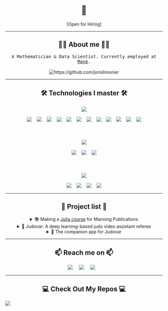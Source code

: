 <h1 align="center"> 👋 </h1>

<p align="center"> [Open for Hiring]</p>
<hr>
<h2 align="center"> 👨‍💻 About me 👨‍💻 </h2>
<p align="center">
  <samp>
    A Mathematician & Data Scientist. Currently employed at <a href="https://mane.com">Mane</a>.
  </samp>
  <br> <br>
  <img src="https://komarev.com/ghpvc/?username=jorislimonier" alt="https://github.com/jorislimonier" />
</p>

<hr>


<h2 align="center"> 🛠️ Technologies I master 🛠️ </h2>
<h3 align="center">
  <img src="https://img.shields.io/badge/python-3670A0?&style=for-the-badge&logo=python&logoColor=ffdd54" />
</h3>
<p align="center">
  <img src="https://img.shields.io/badge/pandas-150458?&style=for-the-badge&logo=pandas&logoColor=white" />&nbsp;&nbsp;&nbsp;
  <img src="https://img.shields.io/badge/numpy-013243?&style=for-the-badge&logo=numpy&logoColor=white" />&nbsp;&nbsp;&nbsp;
  <img src="https://img.shields.io/badge/scikit--learn-F7931E?&style=for-the-badge&logo=scikit-learn&logoColor=white" />&nbsp;&nbsp;&nbsp;
  <img src="https://img.shields.io/badge/plotly-3F4F75?&style=for-the-badge&logo=plotly&logoColor=white" />&nbsp;&nbsp;&nbsp;
  <img src="https://img.shields.io/badge/tensorflow-FF6F00?&style=for-the-badge&logo=tensorflow&logoColor=white" />&nbsp;&nbsp;&nbsp;
  <img src="https://img.shields.io/badge/pytorch-EE4C2C?&style=for-the-badge&logo=pytorch&logoColor=white" />&nbsp;&nbsp;&nbsp;
  <img src="https://img.shields.io/badge/keras-D00000?&style=for-the-badge&logo=keras&logoColor=white" />&nbsp;&nbsp;&nbsp;
  <img src="https://img.shields.io/badge/nltk-154F5B?&style=for-the-badge&logo=python&logoColor=white" />&nbsp;&nbsp;&nbsp;
  <img src="https://img.shields.io/badge/pyspark-E25A1C?&style=for-the-badge&logo=apachespark&logoColor=white" />&nbsp;&nbsp;&nbsp;
  <img src="https://img.shields.io/badge/dash-3F4F75?&style=for-the-badge&logo=plotly&logoColor=white" />&nbsp;&nbsp;&nbsp;
  <img src="https://img.shields.io/badge/matplotlib-11557C?&style=for-the-badge&logo=python&logoColor=white" />&nbsp;&nbsp;&nbsp;
  <img src="https://img.shields.io/badge/jupyter-F37626?&style=for-the-badge&logo=jupyter&logoColor=white" />
</p>
<br>
<h3 align="center">
  <img src="https://img.shields.io/badge/julia-9558B2?&style=for-the-badge&logo=julia&logoColor=white" />
</h3>
<p align="center">
  <img src="https://img.shields.io/badge/DataFrames.jl-4063D8?&style=for-the-badge&logo=julia&logoColor=white" />&nbsp;&nbsp;&nbsp;
  <img src="https://img.shields.io/badge/CSV.jl-389826?&style=for-the-badge&logo=julia&logoColor=white" />&nbsp;&nbsp;&nbsp;
  <img src="https://img.shields.io/badge/Plots.jl-CB3C33?&style=for-the-badge&logo=julia&logoColor=white" />
</p>
<br>
<h3 align="center">
  <img src="https://img.shields.io/badge/utilities-grey?&style=for-the-badge&logoColor=white" />
</h3><p align="center">
  <img src="https://img.shields.io/badge/git-F05032?&style=for-the-badge&logo=git&logoColor=white" />&nbsp;&nbsp;&nbsp;
  <img src="https://img.shields.io/badge/shell_script-121011?&style=for-the-badge&logo=gnu-bash&logoColor=white" />&nbsp;&nbsp;&nbsp;
  <img src="https://img.shields.io/badge/github-181717?&style=for-the-badge&logo=github&logoColor=white" />&nbsp;&nbsp;&nbsp;
  <img src="https://img.shields.io/badge/latex-008080?&style=for-the-badge&logo=latex&logoColor=white" />
</p>


<hr>

<h2  align="center"> 🚀 Project list 🚀 </h2>

<div align="center">
  <details>
    <summary>
        📚 Making a <a href="https://www.manning.com/liveprojectseries/learn-julia-ser?utm_source=jorisl&utm_medium=affiliate&utm_campaign=liveproject_limonier_learn_2_9_22&a_aid=jorisl&a_bid=18156088">Julia course</a> for Manning Publications
    </summary>
    <p>
        This course teaches the basics of Julia to newcomers, as well as more intermediate practicioners.
    </p>
  </details>
  <details>
    <summary>
        🥋 Judovar: A deep learning-based judo video assistant referee
    </summary>
    <p>
      The goal of the project is to create a deep learning algorithm to automatically detect scores in a video of a judo fight. <br>
      This project is closed-source.
    </p>
  </details>
  <details>
    <summary>
        📱 The companion app for Judovar
    </summary>
    <p>
      Oriented for Android devices, but desktop and web (almost) come out of the box with Flutter. <br>
      This project is closed-source.
    </p>
  </details>
</div>


<!-- - 📚 Making a Julia course for [Manning Publications](https://www.manning.com/)   ➡️   **NOW AVAILABLE** [HERE](https://www.manning.com/liveprojectseries/learn-julia-ser?utm_source=jorisl&utm_medium=affiliate&utm_campaign=liveproject_limonier_learn_2_9_22&a_aid=jorisl&a_bid=18156088)
- 🥋 Determine scores in a judo fight, with Computer Vision
- 🧪 Currently Data Analyst at [Mane](https://www.mane.com/)
- 🖌️ [Reactive website](https://the-colour-path.herokuapp.com/) using Plotly Dash
- 🎥 Making programming YouTube videos <a
target="_blank" rel="noopener noreferrer" href="https://www.youtube.com/channel/UCRiPdnPDn3FljsRmFhbMpeg">  
  <img alt="Youtube" src="https://img.shields.io/badge/Joris LIMONIER (Dataphile)%20-%23FF0000.svg?&style=plastic&logo=YouTube&logoColor=white"/>
</a>
Time spent coding (since May 1st, 2021): 
<a href="https://wakatime.com/@34351164-48d1-4b56-93eb-d9857f8a14f2"><img src="https://wakatime.com/badge/user/34351164-48d1-4b56-93eb-d9857f8a14f2.svg" alt="Total time coded since May 1 2021" /></a> -->


<hr>

<h2  align="center">📫 Reach me on 📫 </h2>
<p align="center">
  <a target="_blank"href="https://www.linkedin.com/in/ileriayo-adebiyi-0328b1101/"><img src="https://img.shields.io/badge/linkedin-%230077B5.svg?&style=for-the-badge&logo=linkedin&logoColor=white" /></a>&nbsp;&nbsp;&nbsp;&nbsp;
  <a target="_blank"href="https://twitter.com/ileriayooo"><img src="https://img.shields.io/badge/twitter-%231DA1F2.svg?&style=for-the-badge&logo=twitter&logoColor=white" /></a>&nbsp;&nbsp;&nbsp;&nbsp;
  <a href="mailto:ileriayoadebiyi@gmail.com?subject=Hello%20Ileri,%20From%20Github"><img src="https://img.shields.io/badge/gmail-%23D14836.svg?&style=for-the-badge&logo=gmail&logoColor=white" /></a>&nbsp;&nbsp;&nbsp;&nbsp;
</p>

<hr>

<h2  align="center"> 💻 Check Out My Repos 💻 </h2>


<img src="https://wakatime.com/share/@JorisLimonier/5385293f-2fff-4d6b-bf1f-b36c1e544b7a.svg">
